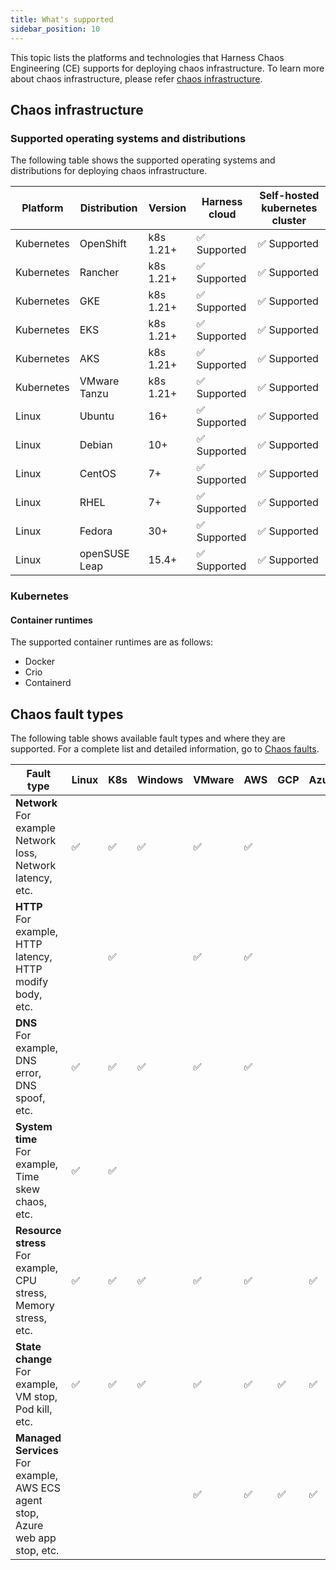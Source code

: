 ```yaml
---
title: What's supported
sidebar_position: 10
---
```


This topic lists the platforms and technologies that Harness Chaos Engineering (CE) supports for deploying chaos infrastructure.
To learn more about chaos infrastructure, please refer [chaos infrastructure](/docs/chaos-engineering/technical-reference/architecture#chaos-infrastructure).


## Chaos infrastructure

### Supported operating systems and distributions

The following table shows the supported operating systems and distributions for deploying chaos infrastructure.

| Platform | Distribution | Version | Harness cloud | Self-hosted kubernetes cluster |
| -  | - | - | - | - |
| Kubernetes | OpenShift | k8s 1.21+ | ✅ Supported | ✅ Supported |
| Kubernetes | Rancher | k8s 1.21+ | ✅ Supported | ✅ Supported |
| Kubernetes | GKE | k8s 1.21+ | ✅ Supported | ✅ Supported |
| Kubernetes | EKS | k8s 1.21+ | ✅ Supported | ✅ Supported |
| Kubernetes | AKS | k8s 1.21+ | ✅ Supported | ✅ Supported |
| Kubernetes | VMware Tanzu | k8s 1.21+ | ✅ Supported | ✅ Supported |
| Linux | Ubuntu | 16+ | ✅ Supported | ✅ Supported |
| Linux | Debian | 10+ | ✅ Supported | ✅ Supported |
| Linux | CentOS | 7+ | ✅ Supported | ✅ Supported |
| Linux | RHEL | 7+ | ✅ Supported | ✅ Supported |
| Linux | Fedora | 30+ | ✅ Supported | ✅ Supported |
| Linux | openSUSE Leap | 15.4+ | ✅ Supported | ✅ Supported |

### Kubernetes

#### Container runtimes

The supported container runtimes are as follows:

* Docker
* Crio
* Containerd

## Chaos fault types

The following table shows available fault types and where they are supported. For a complete list and detailed information, go to [Chaos faults](/docs/chaos-engineering/technical-reference/chaos-faults/).

| Fault type | Linux | K8s | Windows | VMware | AWS | GCP | Azure |
|------------|-------|-----|---------|--------|-----|-----|-------|
| **Network**<br />For example Network loss, Network latency, etc. | ✅    |   ✅  | ✅      | ✅    |  ✅  |     |     |
| **HTTP**<br />For example, HTTP latency, HTTP modify body, etc. |        | ✅  |         | ✅    |  ✅  |     |      |
| **DNS**<br />For example, DNS error, DNS spoof, etc. | ✅     | ✅  | ✅ |    ✅    |  ✅  |    |      |
| **System time**<br />For example, Time skew chaos, etc.  | ✅    |  ✅  |         |        |    |   |       |
| **Resource stress**<br />For example, CPU stress, Memory stress, etc. | ✅| ✅  | ✅     |  ✅    |  ✅  |    |  ✅  |
| **State change**<br />For example, VM stop, Pod kill, etc.  |  ✅  |  ✅  |   ✅   |   ✅   |  ✅  |   ✅  |   ✅   |
| **Managed Services**<br />For example, AWS ECS agent stop, Azure web app stop, etc. |   |   |   |   ✅   |  ✅  |   ✅  |   ✅   |
